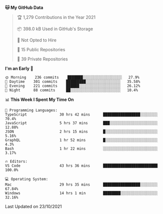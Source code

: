 <!--START_SECTION:waka-->
**🐱 My GitHub Data** 

> 🏆 1,279 Contributions in the Year 2021
 > 
> 📦 398.0 kB Used in GitHub's Storage 
 > 
> 🚫 Not Opted to Hire
 > 
> 📜 15 Public Repositories 
 > 
> 🔑 39 Private Repositories  
 > 
**I'm an Early 🐤** 

```text
🌞 Morning    236 commits    ███████░░░░░░░░░░░░░░░░░░   27.9% 
🌆 Daytime    301 commits    █████████░░░░░░░░░░░░░░░░   35.58% 
🌃 Evening    221 commits    ██████░░░░░░░░░░░░░░░░░░░   26.12% 
🌙 Night      88 commits     ██░░░░░░░░░░░░░░░░░░░░░░░   10.4%

```


📊 **This Week I Spent My Time On** 

```text
💬 Programming Languages: 
TypeScript               30 hrs 42 mins      █████████████████░░░░░░░░   70.4% 
JavaScript               5 hrs 37 mins       ███░░░░░░░░░░░░░░░░░░░░░░   12.88% 
JSON                     2 hrs 15 mins       █░░░░░░░░░░░░░░░░░░░░░░░░   5.16% 
GraphQL                  1 hr 52 mins        █░░░░░░░░░░░░░░░░░░░░░░░░   4.3% 
Bash                     1 hr 22 mins        ░░░░░░░░░░░░░░░░░░░░░░░░░   3.17%

🔥 Editors: 
VS Code                  43 hrs 36 mins      █████████████████████████   100.0%

💻 Operating System: 
Mac                      29 hrs 35 mins      █████████████████░░░░░░░░   67.84% 
Windows                  14 hrs 1 min        ████████░░░░░░░░░░░░░░░░░   32.16%

```


 Last Updated on 23/10/2021
<!--END_SECTION:waka-->

